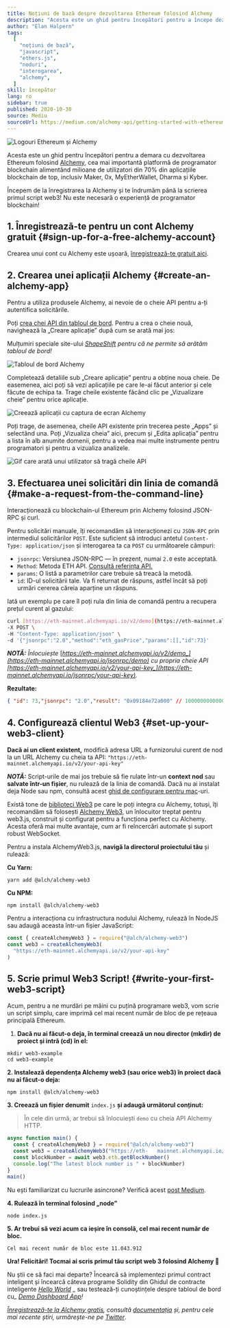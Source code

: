 ```yaml
---
title: Noțiuni de bază despre dezvoltarea Ethereum folosind Alchemy
description: "Acesta este un ghid pentru începători pentru a începe dezvoltarea Ethereum folosind Alchemy. Începem de la înregistrarea la Alchemy, la a face o solicitare din linia de comandă, până la scrierea primul script web3! Nu este necesară o experiență de programator blockchain!"
author: "Elan Halpern"
tags:
  [
    "noțiuni de bază",
    "javascript",
    "ethers.js",
    "noduri",
    "interogarea",
    "alchemy",
  ]
skill: începător
lang: ro
sidebar: true
published: 2020-10-30
source: Mediu
sourceUrl: https://medium.com/alchemy-api/getting-started-with-ethereum-development-using-alchemy-c3d6a45c567f
---
```


![Logouri Ethereum și Alchemy](./ethereum-alchemy.png)

Acesta este un ghid pentru începători pentru a demara cu dezvoltarea Ethereum folosind [Alchemy](https://alchemyapi.io/), cea mai importantă platformă de programator blockchain alimentând milioane de utilizatori din 70% din aplicațiile blockchain de top, inclusiv Maker, 0x, MyEtherWallet, Dharma și Kyber.

Începem de la înregistrarea la Alchemy și te îndrumăm până la scrierea primul script web3! Nu este necesară o experiență de programator blockchain!

## 1\. Înregistrează-te pentru un cont Alchemy gratuit {#sign-up-for-a-free-alchemy-account}

Crearea unui cont cu Alchemy este ușoară, [înregistrează-te gratuit aici](https://dashboard.alchemyapi.io/signup/).

## 2\. Crearea unei aplicații Alchemy {#create-an-alchemy-app}

Pentru a utiliza produsele Alchemy, ai nevoie de o cheie API pentru a-ți autentifica solicitările.

Poți [crea chei API din tabloul de bord](http://dashboard.alchemyapi.io/). Pentru a crea o cheie nouă, navighează la „Creare aplicație” după cum se arată mai jos:

Mulțumiri speciale site-ului [_ShapeShift_](https://shapeshift.com/) _pentru că ne permite să arătăm tabloul de bord!_

![Tabloul de bord Alchemy](./alchemy-dashboard.png)

Completează detaliile sub „Creare aplicație” pentru a obține noua cheie. De easemenea, aici poți să vezi aplicațiile pe care le-ai făcut anterior și cele făcute de echipa ta. Trage cheile existente făcând clic pe „Vizualizare cheie” pentru orice aplicație.

![Creează aplicații cu captura de ecran Alchemy](./create-app.png)

Poți trage, de asemenea, cheile API existente prin trecerea peste „Apps” și selectând una. Poți „Vizualiza cheia” aici, precum și „Edita aplicația” pentru a lista în alb anumite domenii, pentru a vedea mai multe instrumente pentru programatori și pentru a vizualiza analizele.

![Gif care arată unui utilizator să tragă cheile API](./pull-api-keys.gif)

## 3\. Efectuarea unei solicitări din linia de comandă {#make-a-request-from-the-command-line}

Interacționează cu blockchain-ul Ethereum prin Alchemy folosind JSON-RPC și curl.

Pentru solicitări manuale, îți recomandăm să interacționezi cu `JSON-RPC` prin intermediul solicitărilor `POST`. Este suficient să introduci antetul `Content-Type: application/json` și interogarea ta ca `POST` cu următoarele câmpuri:

- `jsonrpc`: Versiunea JSON-RPC — în prezent, numai `2.0` este acceptată.
- `Method`: Metoda ETH API. [Consultă referința API.](https://docs.alchemyapi.io/documentation/alchemy-api-reference/json-rpc)
- `params`: O listă a parametrilor care trebuie să treacă la metodă.
- `id`: ID-ul solicitării tale. Va fi returnat de răspuns, astfel încât să poți urmări cererea căreia aparține un răspuns.

Iată un exemplu pe care îl poți rula din linia de comandă pentru a recupera prețul curent al gazului:

```bash
curl [https://eth-mainnet.alchemyapi.io/v2/demo](https://eth-mainnet.alchemyapi.io/v2/demo) \
-X POST \
-H "Content-Type: application/json" \
-d '{"jsonrpc":"2.0","method":"eth_gasPrice","params":[],"id":73}'
```

**_NOTĂ:_** _Înlocuiește_ [_https://eth-mainnet.alchemyapi.io/v2/demo_](https://eth-mainnet.alchemyapi.io/jsonrpc/demo) _cu propria cheie API_ [_https://eth-mainnet.alchemyapi.io/v2/your-api-key_](https://eth-mainnet.alchemyapi.io/jsonrpc/your-api-key)_._

**Rezultate:**

```json
{ "id": 73,"jsonrpc": "2.0","result": "0x09184e72a000" // 10000000000000 }
```

## 4\. Configurează clientul Web3 {#set-up-your-web3-client}

**Dacă ai un client existent,** modifică adresa URL a furnizorului curent de nod la un URL Alchemy cu cheia ta API: `"https://eth-mainnet.alchemyapi.io/v2/your-api-key"`

**_NOTĂ:_** Script-urile de mai jos trebuie să fie rulate într-un **context nod** sau **salvate într-un fișier**, nu rulează de la linia de comandă. Dacă nu ai instalat deja Node sau npm, consultă acest [ghid de configurare pentru mac](https://app.gitbook.com/@alchemyapi/s/alchemy/guides/alchemy-for-macs)-uri.

Există tone de [biblioteci Web3](https://docs.alchemyapi.io/guides/getting-started#other-web3-libraries) pe care le poți integra cu Alchemy, totuși, îți recomandăm să folosești [Alchemy Web3](https://docs.alchemyapi.io/documentation/alchemy-web3), un înlocuitor treptat pentru web3.js, construit și configurat pentru a funcționa perfect cu Alchemy. Acesta oferă mai multe avantaje, cum ar fi reîncercări automate și suport robust WebSocket.

Pentru a instala AlchemyWeb3.js, **navigă la directorul proiectului tău** și rulează:

**Cu Yarn:**

```
yarn add @alch/alchemy-web3
```

**Cu NPM:**

```
npm install @alch/alchemy-web3
```

Pentru a interacționa cu infrastructura nodului Alchemy, rulează în NodeJS sau adaugă aceasta într-un fișier JavaScript:

```js
const { createAlchemyWeb3 } = require("@alch/alchemy-web3")
const web3 = createAlchemyWeb3(
  "https://eth-mainnet.alchemyapi.io/v2/your-api-key"
)
```

## 5\. Scrie primul Web3 Script! {#write-your-first-web3-script}

Acum, pentru a ne murdări pe mâini cu puțină programare web3, vom scrie un script simplu, care imprimă cel mai recent număr de bloc de pe rețeaua principală Ethereum.

1.  **Dacă nu ai făcut-o deja, în terminal creează un nou director (mkdir) de proiect și intră (cd) în el:**

```
mkdir web3-example
cd web3-example
```

**2\. Instalează dependența Alchemy web3 (sau orice web3) în proiect dacă nu ai făcut-o deja:**

```
npm install @alch/alchemy-web3
```

**‌3. Creează un fișier denumit** `index.js` **și adaugă următorul conținut:**

> În cele din urmă, ar trebui să înlocuiești `demo` cu cheia API Alchemy HTTP.

```js
async function main() {
  const { createAlchemyWeb3 } = require("@alch/alchemy-web3")
  const web3 = createAlchemyWeb3("https://eth-   mainnet.alchemyapi.io/v2/demo")
  const blockNumber = await web3.eth.getBlockNumber()
  console.log("The latest block number is " + blockNumber)
}
main()
```

Nu ești familiarizat cu lucrurile asincrone? Verifică acest [post Medium](https://medium.com/better-programming/understanding-async-await-in-javascript-1d81bb079b2c).

**4\. Rulează în terminal folosind „node”**

```
node index.js
```

**‌5. Ar trebui să vezi acum ca ieșire în consolă, cel mai recent număr de bloc.**

```
Cel mai recent număr de bloc este 11.043.912
```

**Ura! Felicitări! Tocmai ai scris primul tău script web 3 folosind Alchemy 🎉**

‌Nu știi ce să faci mai departe? Încearcă să implementezi primul contract inteligent și încearcă câteva programe Solidity din Ghidul de contracte inteligente [_Hello World_](https://docs.alchemyapi.io/tutorials/hello-world-smart-contract) _ sau testează-ți cunoștințele despre tabloul de bord cu_ [_Demo Dashboard App_](https://docs.alchemyapi.io/tutorials/demo-app)_!_

_[Înregistrează-te la Alchemy gratis](https://dashboard.alchemyapi.io/signup/), consultă [documentația](https://docs.alchemyapi.io/) și, pentru cele mai recente știri, urmărește-ne pe [Twitter](https://twitter.com/AlchemyPlatform)_.
